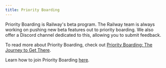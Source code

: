 ```yaml
---
title: Priority Boarding
---
```


Priority Boarding is Railway's beta program. The Railway team is always working on pushing new beta features out to priority boarding. We also offer a Discord channel dedicated to this, allowing you to submit feedback. 

To read more about Priority Boarding, check out <a href="https://blog.railway.app/p/building-the-beta" target="_blank">Priority Boarding: The Journey to Get There</a>.

Learn how to join Priority Boarding [here](/guides/join-priority-boarding).

